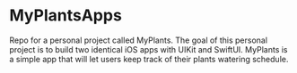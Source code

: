 # MyPlantsApps
Repo for a personal project called MyPlants. The goal of this personal project is to build two identical iOS apps with UIKit and SwiftUI. MyPlants is a simple app that will let users keep track of their plants watering schedule.

